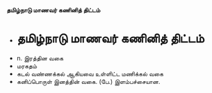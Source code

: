 **தமிழ்நாடு மாணவர் கணினித் திட்டம்**
- # தமிழ்நாடு மாணவர் கணினித் திட்டம்
- n. இரத்தின வகை
- மரகதம்
- கடல் வண்ணக்கல் ஆகியவை உள்ளிட்ட மணிக்கல் வகை
- கனிப்பொருள் இனத்தின் வகை. (பே.) இளம்பச்சையான.

